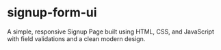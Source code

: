 # signup-form-ui
A simple, responsive Signup Page built using HTML, CSS, and JavaScript with field validations and a clean modern design.
